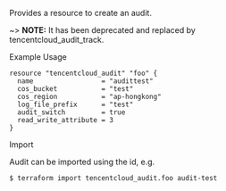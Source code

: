 Provides a resource to create an audit.

~> **NOTE:** It has been deprecated and replaced by tencentcloud_audit_track.

Example Usage

```hcl
resource "tencentcloud_audit" "foo" {
  name                 = "audittest"
  cos_bucket           = "test"
  cos_region           = "ap-hongkong"
  log_file_prefix      = "test"
  audit_switch         = true
  read_write_attribute = 3
}
```

Import

Audit can be imported using the id, e.g.

```
$ terraform import tencentcloud_audit.foo audit-test
```